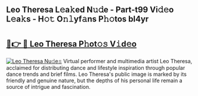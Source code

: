 ## Leo Theresa L𝚎a𝚔ed N𝚞𝚍e - Part-t99 Vi𝚍𝚎o L𝚎a𝚔s - H𝚘𝚝 O𝚗𝚕yf𝚊ns P𝚑𝚘tos bl4yr

# <h2><a href="http://kf99g6d.oniu.top/?m=Leo+Theresa">🔗👉 🔴 Leo Theresa P𝚑ot𝚘𝚜 V𝚒d𝚎o</a></h2>

[![Leo Theresa Nu𝚍e𝚜](https://i.imgur.com/0qMVB7G.gif)](http://kf99g6d.oniu.top/?m=Leo+Theresa)
Virtual performer and multimedia artist Leo Theresa, acclaimed for distributing dance and lifestyle inspiration through popular dance trends and brief films. Leo Theresa's public image is marked by its friendly and genuine nature, but the depths of his personal life remain a source of intrigue and fascination.  
